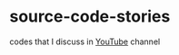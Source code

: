 # source-code-stories
codes that I discuss in [YouTube](https://www.youtube.com/@SourceCodeStories) channel
